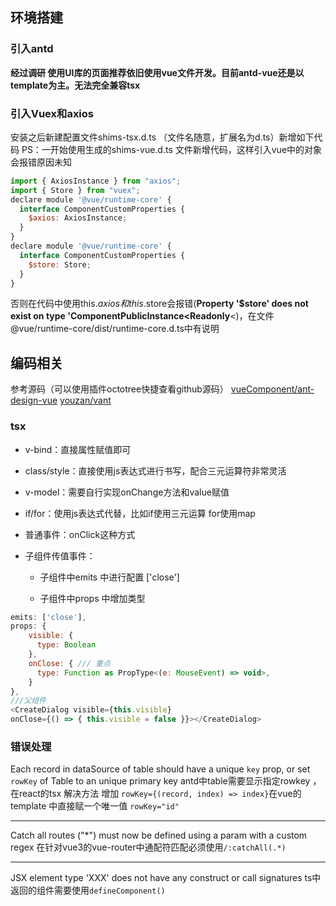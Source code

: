 ## 环境搭建



### 引入antd

**经过调研 使用UI库的页面推荐依旧使用vue文件开发。目前antd-vue还是以template为主。无法完全兼容tsx**

### 引入Vuex和axios

安装之后新建配置文件shims-tsx.d.ts （文件名随意，扩展名为d.ts）新增如下代码
PS：一开始使用生成的shims-vue.d.ts 文件新增代码，这样引入vue中的对象会报错原因未知

```javascript
import { AxiosInstance } from "axios";
import { Store } from "vuex";
declare module '@vue/runtime-core' {
  interface ComponentCustomProperties {
    $axios: AxiosInstance;
  }
}
declare module '@vue/runtime-core' {
  interface ComponentCustomProperties {
    $store: Store;
  }
}
```
否则在代码中使用this.$axios 和 this.$store会报错(**Property '$store' does not exist on type 'ComponentPublicInstance<Readonly**<)，在文件@vue/runtime-core/dist/runtime-core.d.ts中有说明

## 编码相关

参考源码（可以使用插件octotree快捷查看github源码）
[vueComponent/ant-design-vue](https://github.com/vueComponent/ant-design-vue)
[youzan/vant](https://github.com/youzan/vant)

### tsx

- v-bind：直接属性赋值即可

- class/style：直接使用js表达式进行书写，配合三元运算符非常灵活

- v-model：需要自行实现onChange方法和value赋值

- if/for：使用js表达式代替，比如if使用三元运算 for使用map

- 普通事件：onClick这种方式

- 子组件传值事件：

    - 子组件中emits 中进行配置 ['close']

    - 子组件中props 中增加类型 

```javascript
emits: ['close'],
props: {
	visible: {
      type: Boolean
    },
    onClose: { /// 重点
      type: Function as PropType<(e: MouseEvent) => void>,
    }
},
///父组件
<CreateDialog visible={this.visible} 
onClose={() => { this.visible = false }}></CreateDialog>
```


### 错误处理

Each record in dataSource of table should have a unique `key` prop, or set `rowKey` of Table to an unique primary key 
antd中table需要显示指定rowkey ，在react的tsx 解决方法 增加 `rowKey={(record, index) => index}`在vue的template 中直接赋一个唯一值 `rowKey="id"`

***

Catch all routes ("*") must now be defined using a param with a custom regex
在针对vue3的vue-router中通配符匹配必须使用`/:catchAll(.*)`

***

JSX element type 'XXX' does not have any construct or call signatures
ts中返回的组件需要使用`defineComponent()`



